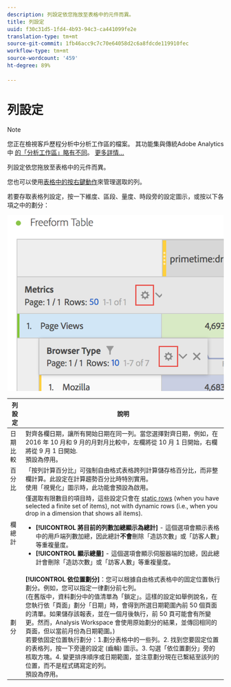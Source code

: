 ```yaml
---
description: 列設定依您拖放至表格中的元件而異。
title: 列設定
uuid: f30c31d5-1fd4-4b93-94c3-ca441099fe2e
translation-type: tm+mt
source-git-commit: 1fb46acc9c7c70e64058d2c6a8fdcde119910fec
workflow-type: tm+mt
source-wordcount: '459'
ht-degree: 89%

---
```



# 列設定

>[!NOTE]
>
>您正在檢視客戶歷程分析中分析工作區的檔案。 其功能集與傳統Adobe Analytics中 [的「分析工作區」略有不同](https://docs.adobe.com/content/help/zh-Hant/analytics/analyze/analysis-workspace/home.html)。 [更多詳情...](/help/getting-started/cja-aa.md)

列設定依您拖放至表格中的元件而異。

您也可以使用[表格中的按右鍵動作](/help/analysis-workspace/visualizations/freeform-table.md)來管理選取的列。

若要存取表格列設定，按一下維度、區段、量度、時段旁的設定圖示，或按以下各項之中的劃分：

![](assets/row-settings.png)

| 列設定 | 說明 |
|--- |--- |
| 日期比較 | 對齊各欄日期，讓所有開始日期在同一列。當您選擇對齊日期，例如，在 2016 年 10 月和 9 月的月對月比較中，左欄將從 10 月 1 日開始，右欄將從 9 月 1 日開始.<br>預設為停用。 |
| 百分比 | 「按列計算百分比」可強制自由格式表格跨列計算儲存格百分比，而非整欄計算。此設定在計算趨勢百分比時特別實用。<br>使用「視覺化」圖示時，此功能會預設為啟用。 |
| 欄總計 | 僅選取有限數目的項目時，這些設定只會在 [static rows](/help/analysis-workspace/build-workspace-project/column-row-settings/manual-vs-dynamic-rows.md) (when you have selected a finite set of items), not with dynamic rows (i.e., when you drop in a dimension that shows all items).<ul><li>**[!UICONTROL 將目前的列數加總顯示為總計]** - 這個選項會顯示表格中的用戶端列數加總，因此總計&#x200B;**不會**&#x200B;刪除「造訪次數」或「訪客人數」等重複量度。</li><li>**[!UICONTROL 顯示總量]** - 這個選項會顯示伺服器端的加總，因此總計會刪除「造訪次數」或「訪客人數」等重複量度。</li></ul> |
| 劃分 | **[!UICONTROL 依位置劃分]**：您可以根據自由格式表格中的固定位置執行劃分。例如，您可以指定一律劃分前七列。<br>(在舊版中，資料劃分中的值清單為「鎖定」。這樣的設定如舉例說名，在您執行依「頁面」劃分「日期」時，會得到所選日期範圍內前 50 個頁面的清單。如果儲存該報表，並在一個月後執行，前 50 頁可能會有所變更。然而，Analysis Workspace 會使用原始劃分的結果，並傳回相同的頁面，但以當前月份為日期範圍。)<br>若要依固定位置執行劃分：1.劃分表格中的一些列。2. 找到您要固定位置的表格列，按一下旁邊的設定 (齒輪) 圖示。3. 勾選「依位置劃分」旁的核取方塊。4. 變更排序順序或日期範圍，並注意劃分現在已繫結至該列的位置，而不是程式碼寫定的列。<br>預設為停用。 |